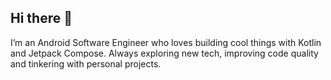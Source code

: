 ## Hi there 🤙

I’m an Android Software Engineer who loves building cool things with Kotlin and Jetpack Compose. Always exploring new tech, improving code quality and tinkering with personal projects.
